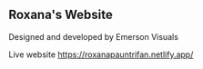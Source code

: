 ## Roxana's Website 
Designed and developed by Emerson Visuals

Live website https://roxanapauntrifan.netlify.app/
